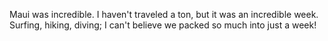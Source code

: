 Maui was incredible. I haven't traveled a ton, but it was an incredible week. Surfing, hiking, diving; I can't believe we packed so much into just a week!
